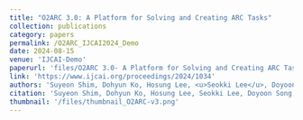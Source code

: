 ```yaml
---
title: "O2ARC 3.0: A Platform for Solving and Creating ARC Tasks"
collection: publications
category: papers
permalink: /O2ARC_IJCAI2024_Demo
date: 2024-08-15
venue: 'IJCAI-Demo'
paperurl: 'files/O2ARC 3.0- A Platform for Solving and Creating ARC Tasks.pdf'
link: 'https://www.ijcai.org/proceedings/2024/1034'
authors: 'Suyeon Shim, Dohyun Ko, Hosung Lee, <u>Seokki Lee</u>, Doyoon Song, Sanha Hwang, Sejin Kim, and Sundong Kim'
citation: 'Suyeon Shim, Dohyun Ko, Hosung Lee, Seokki Lee, Doyoon Song, Sanha Hwang, Sejin Kim, and Sundong Kim, (2024). &quot;O2ARC 3.0: A Platform for Solving and Creating ARC Tasks.&quot; <i>IJCAI 2024</i>.'
thumbnail: '/files/thumbnail_O2ARC-v3.png'
---
```

<!-- 
![Illustration of ARC](/images/500x300.png){: .align-right width="200px"}
O2ARC: version3 -->